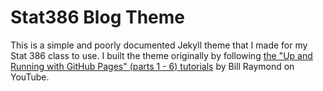 # Stat386 Blog Theme

This is a simple and poorly documented Jekyll theme that I made for my Stat 386 class to use.  I built the theme originally by following [the "Up and Running with GitHub Pages" (parts 1 - 6) tutorials](https://www.youtube.com/playlist?list=PLWzwUIYZpnJuT0sH4BN56P5oWTdHJiTNq) by Bill Raymond on YouTube.
